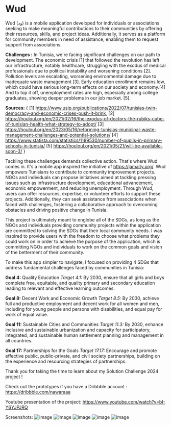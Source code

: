 # Wud
Wud (ود) is a mobile application developed for individuals or associations seeking to make meaningful contributions to their communities by offering their resources, skills, and project ideas. Additionally, it serves as a platform for community members in need of assistance, enabling them to request support from associations. 

**Challenges :**
In Tunisia, we're facing significant challenges on our path to development. The economic crisis [1] that followed the revolution has left our infrastructure, notably healthcare, struggling with the exodus of medical professionals due to political instability and worsening conditions [2]. Pollution levels are escalating, worsening environmental damage due to inadequate waste management [3]. Early education enrollment remains low, which could have serious long-term effects on our society and economy.[4] And to top it off, unemployment rates are high, especially among college graduates, showing deeper problems in our job market. [5].

**Sources:**
{
[1] https://www.usip.org/publications/2022/07/tunisias-twin-democracy-and-economic-crises-push-it-brink, 
[2] https://houloul.org/en/2021/02/16/the-exodus-of-doctors-the-rubiks-cube-of-tunisian-health-what-strategy-to-adopt/
[3] https://houloul.org/en/2023/05/16/reforming-tunisias-municipal-waste-management-challenges-and-potential-solutions/
[4] https://www.statista.com/statistics/1189530/number-of-pupils-in-primary-schools-in-tunisia/
[5] https://houloul.org/en/2021/05/21/will-be-available-soon-3/
}

Tackling these challenges demands collective action. That's where Wud comes in. It's a mobile app inspired  the initiative of https://jamaity.org/. Wud empowers Tunisians to contribute to community improvement projects. NGOs and individuals can propose initiatives aimed at tackling pressing issues such as infrastructure development, educational advancement, economic empowerment, and reducing unemployment. Through Wud, users can offer resources, expertise, or volunteer efforts to support these projects. Additionally, they can seek assistance from associations when faced with challenges, fostering a collaborative approach to overcoming obstacles and driving positive change in Tunisia. 

This project is ultimately meant to englobe all of the SDGs, as long as the NGOs and individuals providing community projects within the application are committed to solving the SDGs that their local community needs. I was inspired to provide users with the freedom to choose what problems they could work on in order to achieve the purpose of the application, which is committing NGOs and individuals to work on the common goals and vision of the betterment of their community.

To make this app simpler to navigate, I focused on providing 4 SDGs that address fundamental challenges faced by communities in Tunisia:

**Goal 4:** Quality Education
_Target 4.1:_ By 2030, ensure that all girls and boys complete free, equitable, and quality primary and secondary education leading to relevant and effective learning outcomes.

**Goal 8:** Decent Work and Economic Growth
_Target 8.5:_ By 2030, achieve full and productive employment and decent work for all women and men, including for young people and persons with disabilities, and equal pay for work of equal value.

**Goal 11:** Sustainable Cities and Communities
_Target 11.3:_ By 2030, enhance inclusive and sustainable urbanization and capacity for participatory, integrated, and sustainable human settlement planning and management in all countries.

**Goal 17:** Partnerships for the Goals
_Target 17.17:_ Encourage and promote effective public, public-private, and civil society partnerships, building on the experience and resourcing strategies of partnerships.


Thank you for taking the time to learn about my Solution Challenge 2024 project !


Check out the prototypes if you have a Dribbble account : https://dribbble.com/nawaraaa

Youtube presentation of the project: https://www.youtube.com/watch?v=bI-Y6YJPJRQ


Screenshots: 
![image](https://github.com/nourbenamor2001/Wud/assets/146457416/b9a3eac4-eea4-4e2d-a069-471064151976)
![image](https://github.com/nourbenamor2001/Wud/assets/146457416/515f3d52-2af1-45c6-b2c0-71966f1d7789)
![image](https://github.com/nourbenamor2001/Wud/assets/146457416/2d69e0e1-587b-4d28-945c-cd20004454ad)
![image](https://github.com/nourbenamor2001/Wud/assets/146457416/76a1c951-cb6d-41db-ba89-0de0cdb46485)
![image](https://github.com/nourbenamor2001/Wud/assets/146457416/08ec7024-ab97-4cb9-b535-f719b8241103)


